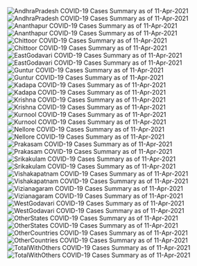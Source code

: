 <img src="https://deepuhub.github.io/COVID-19/GraphsGenerated/11-Apr-2021/AndhraPradesh_11-Apr-2021.jpg" alt="AndhraPradesh COVID-19 Cases Summary as of 11-Apr-2021">
<br>
<img src="https://deepuhub.github.io/COVID-19/GraphsGenerated/11-Apr-2021/Last24Hrs_AndhraPradesh_11-Apr-2021.jpg" alt="AndhraPradesh COVID-19 Cases Summary as of 11-Apr-2021">
<br>
<img src="https://deepuhub.github.io/COVID-19/GraphsGenerated/11-Apr-2021/Ananthapur_11-Apr-2021.jpg" alt="Ananthapur COVID-19 Cases Summary as of 11-Apr-2021">
<br>
<img src="https://deepuhub.github.io/COVID-19/GraphsGenerated/11-Apr-2021/Last24Hrs_Ananthapur_11-Apr-2021.jpg" alt="Ananthapur COVID-19 Cases Summary as of 11-Apr-2021">
<br>
<img src="https://deepuhub.github.io/COVID-19/GraphsGenerated/11-Apr-2021/Chittoor_11-Apr-2021.jpg" alt="Chittoor COVID-19 Cases Summary as of 11-Apr-2021">
<br>
<img src="https://deepuhub.github.io/COVID-19/GraphsGenerated/11-Apr-2021/Last24Hrs_Chittoor_11-Apr-2021.jpg" alt="Chittoor COVID-19 Cases Summary as of 11-Apr-2021">
<br>
<img src="https://deepuhub.github.io/COVID-19/GraphsGenerated/11-Apr-2021/EastGodavari_11-Apr-2021.jpg" alt="EastGodavari COVID-19 Cases Summary as of 11-Apr-2021">
<br>
<img src="https://deepuhub.github.io/COVID-19/GraphsGenerated/11-Apr-2021/Last24Hrs_EastGodavari_11-Apr-2021.jpg" alt="EastGodavari COVID-19 Cases Summary as of 11-Apr-2021">
<br>
<img src="https://deepuhub.github.io/COVID-19/GraphsGenerated/11-Apr-2021/Guntur_11-Apr-2021.jpg" alt="Guntur COVID-19 Cases Summary as of 11-Apr-2021">
<br>
<img src="https://deepuhub.github.io/COVID-19/GraphsGenerated/11-Apr-2021/Last24Hrs_Guntur_11-Apr-2021.jpg" alt="Guntur COVID-19 Cases Summary as of 11-Apr-2021">
<br>
<img src="https://deepuhub.github.io/COVID-19/GraphsGenerated/11-Apr-2021/Kadapa_11-Apr-2021.jpg" alt="Kadapa COVID-19 Cases Summary as of 11-Apr-2021">
<br>
<img src="https://deepuhub.github.io/COVID-19/GraphsGenerated/11-Apr-2021/Last24Hrs_Kadapa_11-Apr-2021.jpg" alt="Kadapa COVID-19 Cases Summary as of 11-Apr-2021">
<br>
<img src="https://deepuhub.github.io/COVID-19/GraphsGenerated/11-Apr-2021/Krishna_11-Apr-2021.jpg" alt="Krishna COVID-19 Cases Summary as of 11-Apr-2021">
<br>
<img src="https://deepuhub.github.io/COVID-19/GraphsGenerated/11-Apr-2021/Last24Hrs_Krishna_11-Apr-2021.jpg" alt="Krishna COVID-19 Cases Summary as of 11-Apr-2021">
<br>
<img src="https://deepuhub.github.io/COVID-19/GraphsGenerated/11-Apr-2021/Kurnool_11-Apr-2021.jpg" alt="Kurnool COVID-19 Cases Summary as of 11-Apr-2021">
<br>
<img src="https://deepuhub.github.io/COVID-19/GraphsGenerated/11-Apr-2021/Last24Hrs_Kurnool_11-Apr-2021.jpg" alt="Kurnool COVID-19 Cases Summary as of 11-Apr-2021">
<br>
<img src="https://deepuhub.github.io/COVID-19/GraphsGenerated/11-Apr-2021/Nellore_11-Apr-2021.jpg" alt="Nellore COVID-19 Cases Summary as of 11-Apr-2021">
<br>
<img src="https://deepuhub.github.io/COVID-19/GraphsGenerated/11-Apr-2021/Last24Hrs_Nellore_11-Apr-2021.jpg" alt="Nellore COVID-19 Cases Summary as of 11-Apr-2021">
<br>
<img src="https://deepuhub.github.io/COVID-19/GraphsGenerated/11-Apr-2021/Prakasam_11-Apr-2021.jpg" alt="Prakasam COVID-19 Cases Summary as of 11-Apr-2021">
<br>
<img src="https://deepuhub.github.io/COVID-19/GraphsGenerated/11-Apr-2021/Last24Hrs_Prakasam_11-Apr-2021.jpg" alt="Prakasam COVID-19 Cases Summary as of 11-Apr-2021">
<br>
<img src="https://deepuhub.github.io/COVID-19/GraphsGenerated/11-Apr-2021/Srikakulam_11-Apr-2021.jpg" alt="Srikakulam COVID-19 Cases Summary as of 11-Apr-2021">
<br>
<img src="https://deepuhub.github.io/COVID-19/GraphsGenerated/11-Apr-2021/Last24Hrs_Srikakulam_11-Apr-2021.jpg" alt="Srikakulam COVID-19 Cases Summary as of 11-Apr-2021">
<br>
<img src="https://deepuhub.github.io/COVID-19/GraphsGenerated/11-Apr-2021/Vishakapatnam_11-Apr-2021.jpg" alt="Vishakapatnam COVID-19 Cases Summary as of 11-Apr-2021">
<br>
<img src="https://deepuhub.github.io/COVID-19/GraphsGenerated/11-Apr-2021/Last24Hrs_Vishakapatnam_11-Apr-2021.jpg" alt="Vishakapatnam COVID-19 Cases Summary as of 11-Apr-2021">
<br>
<img src="https://deepuhub.github.io/COVID-19/GraphsGenerated/11-Apr-2021/Vizianagaram_11-Apr-2021.jpg" alt="Vizianagaram COVID-19 Cases Summary as of 11-Apr-2021">
<br>
<img src="https://deepuhub.github.io/COVID-19/GraphsGenerated/11-Apr-2021/Last24Hrs_Vizianagaram_11-Apr-2021.jpg" alt="Vizianagaram COVID-19 Cases Summary as of 11-Apr-2021">
<br>
<img src="https://deepuhub.github.io/COVID-19/GraphsGenerated/11-Apr-2021/WestGodavari_11-Apr-2021.jpg" alt="WestGodavari COVID-19 Cases Summary as of 11-Apr-2021">
<br>
<img src="https://deepuhub.github.io/COVID-19/GraphsGenerated/11-Apr-2021/Last24Hrs_WestGodavari_11-Apr-2021.jpg" alt="WestGodavari COVID-19 Cases Summary as of 11-Apr-2021">
<br>
<img src="https://deepuhub.github.io/COVID-19/GraphsGenerated/11-Apr-2021/OtherStates_11-Apr-2021.jpg" alt="OtherStates COVID-19 Cases Summary as of 11-Apr-2021">
<br>
<img src="https://deepuhub.github.io/COVID-19/GraphsGenerated/11-Apr-2021/Last24Hrs_OtherStates_11-Apr-2021.jpg" alt="OtherStates COVID-19 Cases Summary as of 11-Apr-2021">
<br>
<img src="https://deepuhub.github.io/COVID-19/GraphsGenerated/11-Apr-2021/OtherCountries_11-Apr-2021.jpg" alt="OtherCountries COVID-19 Cases Summary as of 11-Apr-2021">
<br>
<img src="https://deepuhub.github.io/COVID-19/GraphsGenerated/11-Apr-2021/Last24Hrs_OtherCountries_11-Apr-2021.jpg" alt="OtherCountries COVID-19 Cases Summary as of 11-Apr-2021">
<br>
<img src="https://deepuhub.github.io/COVID-19/GraphsGenerated/11-Apr-2021/TotalWithOthers_11-Apr-2021.jpg" alt="TotalWithOthers COVID-19 Cases Summary as of 11-Apr-2021">
<br>
<img src="https://deepuhub.github.io/COVID-19/GraphsGenerated/11-Apr-2021/Last24Hrs_TotalWithOthers_11-Apr-2021.jpg" alt="TotalWithOthers COVID-19 Cases Summary as of 11-Apr-2021">
<br>